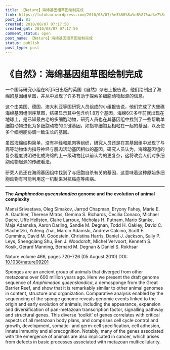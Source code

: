 ```yaml
---
title: 【Nature】海绵基因组草图绘制完成
link: https://lufuhao.wordpress.com/2010/08/07/%e3%80%8a%e8%87%aa%e7%84%b6%e3%80%8b%ef%bc%9a%e6%b5%b7%e7%bb%b5%e5%9f%ba%e5%9b%a0%e7%bb%84%e8%8d%89%e5%9b%be%e7%bb%98%e5%88%b6%e5%ae%8c%e6%88%90/
post_id: 81
created: 2010/08/07 07:17:50
created_gmt: 2010/08/07 07:17:50
comment_status: open
post_name: 【Nature】海绵基因组草图绘制完成
status: publish
post_type: post
---
```


# 《自然》：海绵基因组草图绘制完成

> 

 

一个国际研究小组在8月5日出版的英国《自然》杂志上报告说，他们绘制出了海绵的基因组草图，并从中发现了许多有助于探索多细胞动物起源的信息。

这个由美国、德国、澳大利亚等国研究人员组成的小组报告说，他们完成了大堡礁海绵基因组测序草图，结果显示其中包含约1.8万个基因。海绵6亿多年前就出现在地球上，是已知最古老的多细胞动物，研究人员也在其基因组中找到了一些帮助单细胞动物进化为多细胞动物的关键基因，如指导细胞互相粘在一起的基因，以及使多个细胞能协调一致生长的基因。

虽然海绵结构简单，没有神经和肌肉等组织，研究人员还是在其基因组中发现了与高等动物体内指导神经与肌肉活动基因相似的基因。研究人员认为，海绵基因组的复杂程度说明进化成海绵的上一级动物比以前认为的更复杂，这将改变人们对多细胞动物起源的传统看法。 

研究人员还在海绵基因组中找到了与细胞自杀有关的基因，这意味着这种原始多细胞动物有可能利用这一机制来对抗癌症等疾病。

***

**The _Amphimedon queenslandica_ genome and the evolution of animal complexity**

Mansi Srivastava, Oleg Simakov, Jarrod Chapman, Bryony Fahey, Marie E. A. Gauthier, Therese Mitros, Gemma S. Richards, Cecilia Conaco, Michael Dacre, Uffe Hellsten, Claire Larroux, Nicholas H. Putnam, Mario Stanke, Maja Adamska, Aaron Darling, Sandie M. Degnan, Todd H. Oakley, David C. Plachetzki, Yufeng Zhai, Marcin Adamski, Andrew Calcino, Scott F. Cummins, David M. Goodstein, Christina Harris, Daniel J. Jackson, Sally P. Leys, Shengqiang Shu, Ben J. Woodcroft, Michel Vervoort, Kenneth S. Kosik, Gerard Manning, Bernard M. Degnan & Daniel S. Rokhsar

Nature volume 466, pages 720–726 (05 August 2010) DOI: [10.1038/nature09201](http://dx.doi.org/10.1038/nature09201)

Sponges are an ancient group of animals that diverged from other metazoans over 600 million years ago. Here we present the draft genome sequence of _Amphimedon queenslandica_, a demosponge from the Great Barrier Reef, and show that it is remarkably similar to other animal genomes in content, structure and organization. Comparative analysis enabled by the sequencing of the sponge genome reveals genomic events linked to the origin and early evolution of animals, including the appearance, expansion and diversification of pan-metazoan transcription factor, signalling pathway and structural genes. This diverse ‘toolkit’ of genes correlates with critical aspects of all metazoan body plans, and comprises cell cycle control and growth, development, somatic- and germ-cell specification, cell adhesion, innate immunity and allorecognition. Notably, many of the genes associated with the emergence of animals are also implicated in cancer, which arises from defects in basic processes associated with metazoan multicellularity.
